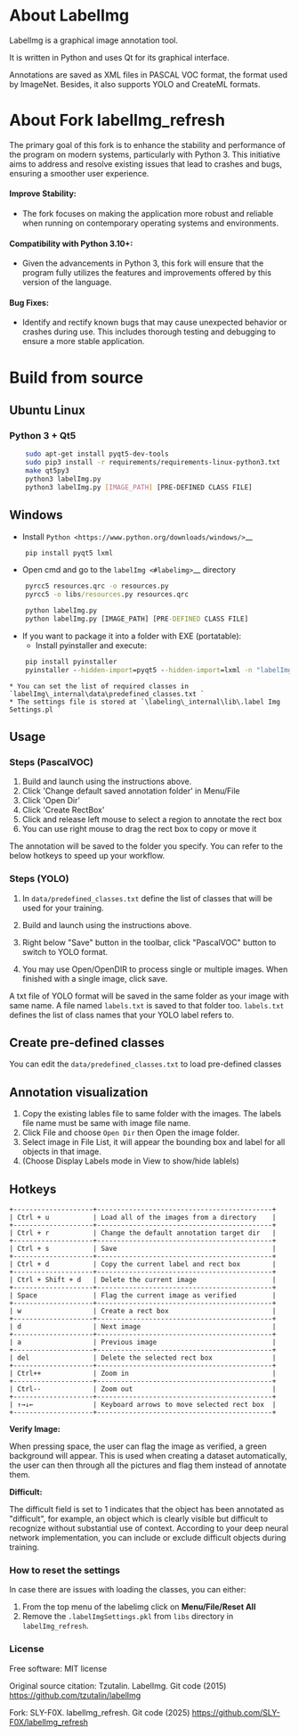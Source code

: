About LabelImg
========
LabelImg is a graphical image annotation tool.

It is written in Python and uses Qt for its graphical interface.

Annotations are saved as XML files in PASCAL VOC format, the format used
by ImageNet.  Besides, it also supports YOLO and CreateML formats.

About Fork labelImg_refresh
========
The primary goal of this fork is to enhance the stability and performance of the program on modern systems, particularly with Python 3. This initiative aims to address and resolve existing issues that lead to crashes and bugs, ensuring a smoother user experience.

#### Improve Stability:
  * The fork focuses on making the application more robust and reliable when running on contemporary operating systems and environments.
#### Compatibility with Python 3.10+:
  * Given the advancements in Python 3, this fork will ensure that the program fully utilizes the features and improvements offered by this version of the language.
#### Bug Fixes:
  * Identify and rectify known bugs that may cause unexpected behavior or crashes during use. This includes thorough testing and debugging to ensure a more stable application.

Build from source
========
## Ubuntu Linux
### Python 3 + Qt5

```bash
    sudo apt-get install pyqt5-dev-tools
    sudo pip3 install -r requirements/requirements-linux-python3.txt
    make qt5py3
    python3 labelImg.py
    python3 labelImg.py [IMAGE_PATH] [PRE-DEFINED CLASS FILE]
```

## Windows

* Install `Python <https://www.python.org/downloads/windows/>`__

```cmd
    pip install pyqt5 lxml
```
* Open cmd and go to the `labelImg <#labelimg>`__ directory

```cmd
    pyrcc5 resources.qrc -o resources.py
    pyrcc5 -o libs/resources.py resources.qrc

    python labelImg.py
    python labelImg.py [IMAGE_PATH] [PRE-DEFINED CLASS FILE]
```

* If you want to package it into a folder with EXE (portatable):
    * Install pyinstaller and execute:

```cmd
    pip install pyinstaller
    pyinstaller --hidden-import=pyqt5 --hidden-import=lxml -n "labelImg" -c labelImg.py -p ./ --add-data "./data/;./data" --add-data "./libs;./libs"
```
    * You can set the list of required classes in `labelImg\_internal\data\predefined_classes.txt `
    * The settings file is stored at `\labeling\_internal\lib\.label Img Settings.pl `

## Usage
### Steps (PascalVOC)
1. Build and launch using the instructions above.
2. Click 'Change default saved annotation folder' in Menu/File
3. Click 'Open Dir'
4. Click 'Create RectBox'
5. Click and release left mouse to select a region to annotate the rect
   box
6. You can use right mouse to drag the rect box to copy or move it

The annotation will be saved to the folder you specify.
You can refer to the below hotkeys to speed up your workflow.

### Steps (YOLO)

1. In ``data/predefined_classes.txt`` define the list of classes that will be used for your training.

2. Build and launch using the instructions above.

3. Right below "Save" button in the toolbar, click "PascalVOC" button to switch to YOLO format.

4. You may use Open/OpenDIR to process single or multiple images. When finished with a single image, click save.

A txt file of YOLO format will be saved in the same folder as your image with same name.
A file named `labels.txt` is saved to that folder too. `labels.txt` defines the list of class names that your YOLO label refers to.

## Create pre-defined classes
You can edit the `data/predefined_classes.txt` to load pre-defined classes

## Annotation visualization
1. Copy the existing lables file to same folder with the images. The labels file name must be same with image file name.
2. Click File and choose `Open Dir` then Open the image folder.
3. Select image in File List, it will appear the bounding box and label for all objects in that image.
4. (Choose Display Labels mode in View to show/hide lablels)


## Hotkeys
~~~~~~~
+--------------------+--------------------------------------------+
| Ctrl + u           | Load all of the images from a directory    |
+--------------------+--------------------------------------------+
| Ctrl + r           | Change the default annotation target dir   |
+--------------------+--------------------------------------------+
| Ctrl + s           | Save                                       |
+--------------------+--------------------------------------------+
| Ctrl + d           | Copy the current label and rect box        |
+--------------------+--------------------------------------------+
| Ctrl + Shift + d   | Delete the current image                   |
+--------------------+--------------------------------------------+
| Space              | Flag the current image as verified         |
+--------------------+--------------------------------------------+
| w                  | Create a rect box                          |
+--------------------+--------------------------------------------+
| d                  | Next image                                 |
+--------------------+--------------------------------------------+
| a                  | Previous image                             |
+--------------------+--------------------------------------------+
| del                | Delete the selected rect box               |
+--------------------+--------------------------------------------+
| Ctrl++             | Zoom in                                    |
+--------------------+--------------------------------------------+
| Ctrl--             | Zoom out                                   |
+--------------------+--------------------------------------------+
| ↑→↓←               | Keyboard arrows to move selected rect box  |
+--------------------+--------------------------------------------+
~~~~~~~
**Verify Image:**

When pressing space, the user can flag the image as verified, a green background will appear.
This is used when creating a dataset automatically, the user can then through all the pictures and flag them instead of annotate them.

**Difficult:**

The difficult field is set to 1 indicates that the object has been annotated as "difficult", for example, an object which is clearly visible but difficult to recognize without substantial use of context.
According to your deep neural network implementation, you can include or exclude difficult objects during training.

### How to reset the settings
In case there are issues with loading the classes, you can either:
1. From the top menu of the labelimg click on **Menu/File/Reset All**
2. Remove the `.labelImgSettings.pkl` from `libs` directory in `labelImg_refresh`.

### License
Free software: MIT license

Original source citation: Tzutalin. LabelImg. Git code (2015) https://github.com/tzutalin/labelImg

Fork: SLY-F0X. labelImg_refresh. Git code (2025) https://github.com/SLY-F0X/labelImg_refresh
